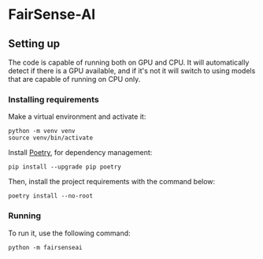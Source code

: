 # **FairSense-AI**

## Setting up

The code is capable of running both on GPU and CPU. It will automatically detect if
there is a GPU available, and if it's not it will switch to using models that are
capable of running on CPU only.

### Installing requirements

Make a virtual environment and activate it:

```shell
python -m venv venv
source venv/bin/activate
```

Install [Poetry](https://python-poetry.org/), for dependency management:

```shell
pip install --upgrade pip poetry
```

Then, install the project requirements with the command below:

```shell
poetry install --no-root
```

### Running

To run it, use the following command:

```shell
python -m fairsenseai
```
